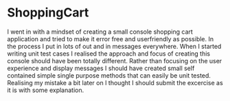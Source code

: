 # ShoppingCart

I went in with a mindset of creating a small console shopping cart application and tried to make it error free and userfriendly as possible. In the process I put in lots of out and in messages everywhere. When I started writing unit test cases I realised the approach and focus of creating this console should have been totally different. Rather than focusing on the user experience and display messages I should have created small self contained simple single purpose methods that can easily be unit tested. Realising my mistake a bit later on I thought I should submit the excercise as it is with some explanation. 
